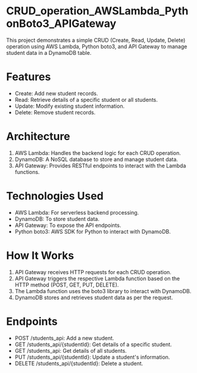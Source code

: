 # CRUD_operation_AWSLambda_PythonBoto3_APIGateway
This project demonstrates a simple CRUD (Create, Read, Update, Delete) operation using AWS Lambda, Python boto3, and API Gateway to manage student data in a DynamoDB table.

# Features
- Create: Add new student records.
- Read: Retrieve details of a specific student or all students.
- Update: Modify existing student information.
- Delete: Remove student records.

# Architecture
1. AWS Lambda: Handles the backend logic for each CRUD operation.
2. DynamoDB: A NoSQL database to store and manage student data.
3. API Gateway: Provides RESTful endpoints to interact with the Lambda functions.

# Technologies Used
- AWS Lambda: For serverless backend processing.
- DynamoDB: To store student data.
- API Gateway: To expose the API endpoints.
- Python boto3: AWS SDK for Python to interact with DynamoDB.

# How It Works
1. API Gateway receives HTTP requests for each CRUD operation.
2. API Gateway triggers the respective Lambda function based on the HTTP method (POST, GET, PUT, DELETE).
3. The Lambda function uses the boto3 library to interact with DynamoDB.
4. DynamoDB stores and retrieves student data as per the request.

# Endpoints
- POST /students_api: Add a new student.
- GET /students_api/{studentId}: Get details of a specific student.
- GET /students_api: Get details of all students.
- PUT /students_api/{studentId}: Update a student's information.
- DELETE /students_api/{studentId}: Delete a student.



